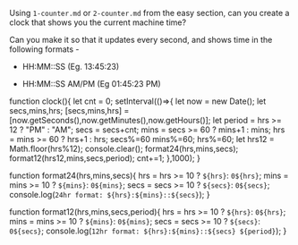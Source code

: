 Using `1-counter.md` or `2-counter.md` from the easy section, can you create a
clock that shows you the current machine time?

Can you make it so that it updates every second, and shows time in the following formats - 

 - HH:MM::SS (Eg. 13:45:23)

 - HH:MM::SS AM/PM (Eg 01:45:23 PM)


function clock(){
    let cnt = 0;
    setInterval(()=>{
        let now = new Date();
        let secs,mins,hrs;
        [secs,mins,hrs] = [now.getSeconds(),now.getMinutes(),now.getHours()];
        let period = hrs >= 12 ? "PM" : "AM";
        secs = secs+cnt;
        mins = secs >= 60 ? mins+1 : mins;
        hrs = mins >= 60 ? hrs+1 : hrs;
        secs%=60
        mins%=60;
        hrs%=60;
        let hrs12 = Math.floor(hrs%12);
        console.clear();
        format24(hrs,mins,secs);
        format12(hrs12,mins,secs,period);
        cnt+=1;
    },1000);
}

function format24(hrs,mins,secs){
    hrs = hrs >= 10 ? `${hrs}`: `0${hrs}`;
    mins = mins >= 10 ? `${mins}`: `0${mins}`;
    secs = secs >= 10 ? `${secs}`: `0${secs}`;
    console.log(`24hr format: ${hrs}:${mins}::${secs}`);
}

function format12(hrs,mins,secs,period){
    hrs = hrs >= 10 ? `${hrs}`: `0${hrs}`;
    mins = mins >= 10 ? `${mins}`: `0${mins}`;
    secs = secs >= 10 ? `${secs}`: `0${secs}`;
    console.log(`12hr format: ${hrs}:${mins}::${secs} ${period}`);
}